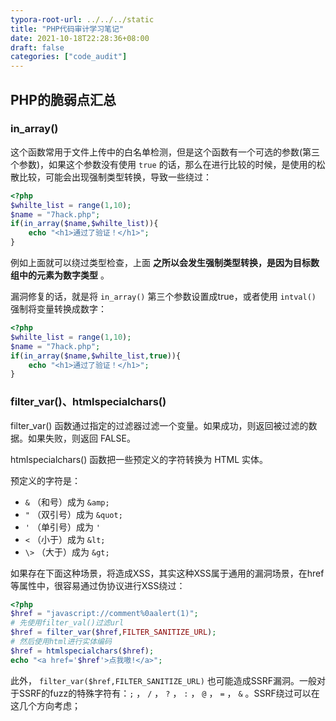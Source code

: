 ```yaml
---
typora-root-url: ../../../static
title: "PHP代码审计学习笔记"
date: 2021-10-18T22:28:36+08:00
draft: false
categories: ["code_audit"]
---
```


## PHP的脆弱点汇总

### in_array()

这个函数常用于文件上传中的白名单检测，但是这个函数有一个可选的参数(第三个参数)，如果这个参数没有使用 `true` 的话，那么在进行比较的时候，是使用的松散比较，可能会出现强制类型转换，导致一些绕过：

```php
<?php
$whilte_list = range(1,10);
$name = "7hack.php";
if(in_array($name,$whilte_list)){
    echo "<h1>通过了验证！</h1>";
}
```

例如上面就可以绕过类型检查，上面 **之所以会发生强制类型转换，是因为目标数组中的元素为数字类型** 。

漏洞修复的话，就是将 `in_array()` 第三个参数设置成true，或者使用 `intval()` 强制将变量转换成数字：

```php
<?php
$whilte_list = range(1,10);
$name = "7hack.php";
if(in_array($name,$whilte_list,true)){
    echo "<h1>通过了验证！</h1>";
}
```

### filter_var()、htmlspecialchars()

filter_var() 函数通过指定的过滤器过滤一个变量。如果成功，则返回被过滤的数据。如果失败，则返回 FALSE。

htmlspecialchars() 函数把一些预定义的字符转换为 HTML 实体。

预定义的字符是：

- `&` （和号）成为 `&amp;`
- `"` （双引号）成为 `&quot;`
- `'` （单引号）成为 `'`
- `<` （小于）成为 `&lt;`
- `\>` （大于）成为 `&gt;`

如果存在下面这种场景，将造成XSS，其实这种XSS属于通用的漏洞场景，在href等属性中，很容易通过伪协议进行XSS绕过：

```php
<?php
$href = "javascript://comment%0aalert(1)";
# 先使用filter_val()过滤url
$href = filter_var($href,FILTER_SANITIZE_URL);
# 然后使用html进行实体编码
$href = htmlspecialchars($href);
echo "<a href='$href'>点我嗷!</a>";
```

此外， `filter_var($href,FILTER_SANITIZE_URL)` 也可能造成SSRF漏洞。一般对于SSRF的fuzz的特殊字符有：`;` ， `/` ， `?` ， `:` ， `@` ， `=` ， `&` 。SSRF绕过可以在这几个方向考虑；







